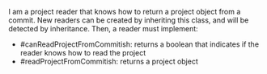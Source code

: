 I am a project reader that knows how to return a project object from a commit.
New readers can be created by inheriting this class, and will be detected by inheritance.
Then, a reader must implement:

 - #canReadProjectFromCommitish: returns a boolean that indicates if the reader knows how to read the project
 - #readProjectFromCommitish: returns a project object